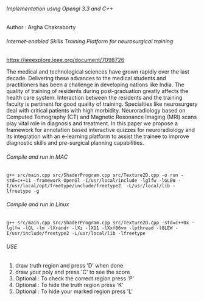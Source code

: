 
###### Implementation using Opengl 3.3 and C++
Author : Argha Chakraborty

###### Internet-enabled Skills Training Platform for neurosurgical training
https://ieeexplore.ieee.org/document/7098726

The medical and technological sciences have grown rapidly over the last decade. Delivering these advances to the medical students and practitioners has been a challenge in developing nations like India. The quality of training of residents during post-graduation greatly affects the health care system. Interaction between the residents and the training faculty is pertinent for good quality of training. Specialties like neurosurgery deal with critical patients with high morbidity. Neuroradiology based on Computed Tomography (CT) and Magnetic Resonance Imaging (MRI) scans play vital role in diagnosis and treatment. In this paper we propose a framework for annotation based interactive quizzes for neuroradiology and its integration with an e-learning platform to assist the trainee to improve diagnostic skills and pre-surgical planning capabilities.

###### Compile and run in MAC
```
g++ src/main.cpp src/ShaderProgram.cpp src/Texture2D.cpp -o run -std=c++11 -framework OpenGl -I/usr/local/include -lglfw -lGLEW -I/usr/local/opt/freetype/include/freetype2  -L/usr/local/lib -lfreetype -g
```

###### Compile and run in Linux
```
g++ src/main.cpp src/ShaderProgram.cpp src/Texture2D.cpp -std=c++0x -lglfw -lGL -lm -lXrandr -lXi -lX11 -lXxf86vm -lpthread -lGLEW -I/usr/include/freetype2 -L/usr/local/lib -lfreetype 
```
###### USE
1. draw truth region and press 'D' when done.
2. draw your poly and press 'C' to see the score
3. Optional : To check the correct region press 'P'
4. Optional : To hide the truth region press 'K'
5. Optional : To hide your marked region press 'L'